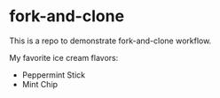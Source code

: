 # fork-and-clone

This is a repo to demonstrate fork-and-clone workflow.

My favorite ice cream flavors:

- Peppermint Stick
- Mint Chip
